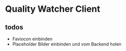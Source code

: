 # Quality Watcher Client

## todos
- Faviocon einbinden
- Placeholder Bilder einbinden und vom Backend holen
